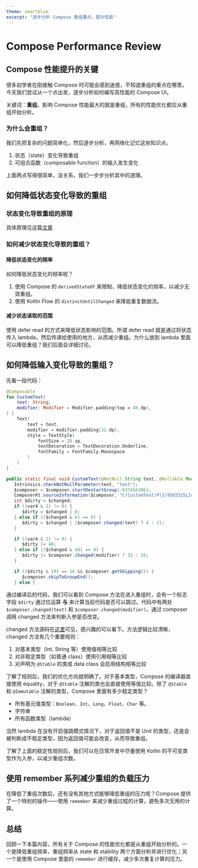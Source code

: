 ```yaml
---
theme: smartblue
excerpt: "逐步分析 Compose 重组要点，提升性能"
---
```

# Compose Performance Review

## Compose 性能提升的关键

很多初学者在刚接触 Compose 时可能会感到迷惑，不知道重组的重点在哪里。今天我们尝试从一个点出发，逐步分析如何编写高性能的 Compose UI。

关键词：**重组**。影响 Compose 性能最大的就是重组，所有的性能优化都应从重组开始分析。

### 为什么会重组？

我们先把复杂的问题简单化，然后逐步分析，再网络化记忆这些知识点。

1. 状态（state）变化导致重组
2. 可组合函数（composable function）的输入发生变化

上面两点写得很简单，没关系，我们一步步分析其中的道理。

## 如何降低状态变化导致的重组

### 状态变化导致重组的原理

具体原理见这篇[文章](https://jelychow.github.io/Jetpack-Compose-%E7%8A%B6%E6%80%81%E4%BE%9D%E8%B5%96%E8%BF%BD%E8%B8%AA%E5%8E%9F%E7%90%86%E8%AF%A6%E8%A7%A3/)

### 如何减少状态变化导致的重组？

#### 降低状态变化的频率

如何降低状态变化的频率呢？

1. 使用 Compose 的 `derivedStateOf` 来限制、降低状态变化的频率，以减少无效重组。
2. 使用 Kotlin Flow 的 `distinctUntilChanged` 来降低重复数据流。

#### 减少状态读取的范围

使用 defer read 的方式来降低状态影响的范围。所谓 defer read 就是通过将状态传入 lambda，然后传递给使用的地方，从而减少重组。为什么放到 lambda 里面可以降低重组？我们后面会详细讨论。

## 如何降低输入变化导致的重组？

先看一段代码：

```kotlin
@Composable
fun CustomText(
    text: String,
    modifier: Modifier = Modifier.padding(top = 46.dp),
) {
    Text(
        text = text,
        modifier = modifier.padding(32.dp),
        style = TextStyle(
            fontSize = 20.sp,
            textDecoration = TextDecoration.Underline,
            fontFamily = FontFamily.Monospace
        )
    )
}
```

```java
public static final void CustomText(@NotNull String text, @Nullable Modifier modifier, @Nullable Composer $composer, int $changed, int var4) {
   Intrinsics.checkNotNullParameter(text, "text");
   $composer = $composer.startRestartGroup(-837456306);
   ComposerKt.sourceInformation($composer, "C(CustomText)P(1)95@3325L244:Donout.kt#fvbk59");
   int $dirty = $changed;
   if ((var4 & 1) != 0) {
      $dirty = $changed | 6;
   } else if (($changed & 6) == 0) {
      $dirty = $changed | ($composer.changed(text) ? 4 : 2);
   }

   if ((var4 & 2) != 0) {
      $dirty |= 48;
   } else if (($changed & 48) == 0) {
      $dirty |= $composer.changed(modifier) ? 32 : 16;
   }

   if (($dirty & 19) == 18 && $composer.getSkipping()) {
      $composer.skipToGroupEnd();
   } else {
```

通过编译后的代码，我们可以看到 Compose 方法在进入重组时，会有一个标志字段 `$dirty` 通过位运算 **与** 来计算当前代码是否可以跳过。代码中有两处 `$composer.changed(text)` 和 `$composer.changed(modifier)`，通过 composer 调用 changed 方法来判断入参是否改变。

changed 方法源码在[这里](https://cs.android.com/androidx/platform/frameworks/support/+/androidx-main:compose/runtime/runtime/src/commonMain/kotlin/androidx/compose/runtime/Composer.kt;drc=7b3f9a0bf941ce7d0ec219f2337cf0c944501f0b;bpv=1;bpt=1;l=2028)可见，感兴趣的可以看下。方法逻辑比较清晰，changed 方法有几个重要规则：

1. 对基本类型（Int, String 等）使用值相等比较
2. 对非稳定类型（如普通 class）使用引用相等比较
3. 对声明为 `@Stable` 的类或 data class 会启用结构相等比较

了解了规则后，我们的优化方向就明确了。对于基本类型，Compose 的编译器直接使用 equality，对于 `@Stable` 注解的类也会直接使用等值比较。除了 `@Stable` 和 `@Immutable` 注解的类型，Compose 里面有多少稳定类型？

- 所有基元值类型：`Boolean`、`Int`、`Long`、`Float`、`Char` 等。
- 字符串
- 所有函数类型（lambda）

当然 lambda 在没有开启强跳模式情况下，对于返回值不是 Unit 的类型，还是会被判断成不稳定类型，因为返回值可能会改变，从而导致重组。

了解了上面的稳定性规则后，我们可以在日常开发中尽量使用 Kotlin 的不可变类型作为入参，以减少重组次数。

## 使用 remember 系列减少重组的负载压力

在降低了重组次数后，还有没有其他方式能够降低重组的压力呢？Compose 提供了一个特别的操作——使用 `remember` 来减少重组过程的计算，避免多次无用的计算。

## 总结

回顾一下本篇内容，所有关于 Compose 的性能优化都是从重组开始分析的。一个是降低重组频率，重组频率从 state 和 stability 两个方面分析并进行优化；另一个是使用 Compose 里面的 `remember` 进行缓存，减少多次重复计算的压力。
